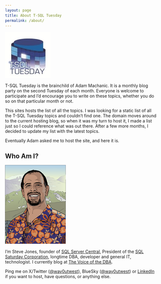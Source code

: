 ```yaml
---
layout: page
title: About T-SQL Tuesday
permalink: /about/
---
```


![T-SQL Tuesday Logo](/assets/img/logos/tsqltuesday.jpg)

T-SQL Tuesday is the brainchild of Adam Machanic. It is a monthly blog party on the second Tuesday of each month. Everyone is welcome to participate and I’d encourage you to write on these topics, whether you do so on that particular month or not.

This sites hosts the list of all the topics. I was looking for a static list of all the T-SQL Tuesday topics and couldn’t find one. The domain moves around to the current hosting blog, so when it was my turn to host it, I made a list just so I could reference what was out there. After a few more months, I decided to update my list with the latest topics.

Eventually Adam asked me to host the site, and here it is.

## Who Am I?

![Steve Jones Avatar](/assets/img/SteveJones_avatar.png)

I’m Steve Jones, founder of [SQL Server Central](https://www.sqlservercentral.com/), President of the [SQL Saturday Corporation](https://blog.sqlsaturday.com/), longtime DBA, developer and general IT, technologist. I currently blog at [The Voice of the DBA](http://www.voiceofthedba.com/).

Ping me on X/Twitter ([@way0utwest](http://www.x.com/way0utwest)), BlueSky ([@way0utwest](https://bsky.app/profile/way0utwest.bsky.social)) or [LinkedIn](https://www.linkedin.com/in/way0utwest) if you want to host, have questions, or anything else.